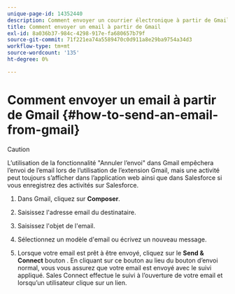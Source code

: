```yaml
---
unique-page-id: 14352440
description: Comment envoyer un courrier électronique à partir de Gmail - Documents Marketo - Documentation du produit
title: Comment envoyer un email à partir de Gmail
exl-id: 8a036b37-984c-4298-917e-fa680657b79f
source-git-commit: 71f221ea74a5589470c0d911a8e29ba9754a34d3
workflow-type: tm+mt
source-wordcount: '135'
ht-degree: 0%

---
```


# Comment envoyer un email à partir de Gmail {#how-to-send-an-email-from-gmail}

>[!CAUTION]
>
>L’utilisation de la fonctionnalité &quot;Annuler l’envoi&quot; dans Gmail empêchera l’envoi de l’email lors de l’utilisation de l’extension Gmail, mais une activité peut toujours s’afficher dans l’application web ainsi que dans Salesforce si vous enregistrez des activités sur Salesforce.

1. Dans Gmail, cliquez sur **Composer**.

1. Saisissez l&#39;adresse email du destinataire.

1. Saisissez l&#39;objet de l&#39;email.

1. Sélectionnez un modèle d&#39;email ou écrivez un nouveau message.

1. Lorsque votre email est prêt à être envoyé, cliquez sur le **Send &amp; Connect** bouton . En cliquant sur ce bouton au lieu du bouton d’envoi normal, vous vous assurez que votre email est envoyé avec le suivi appliqué. Sales Connect effectue le suivi à l’ouverture de votre email et lorsqu’un utilisateur clique sur un lien.
